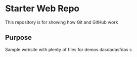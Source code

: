 # Starter Web Repo

This repository is for showing how Git and GitHub work

## Purpose

Sample website with plenty of files for demos
dasdadasfdas
s
